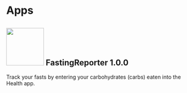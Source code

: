 # Apps
## <img src="../../images/fastingreporter-logo.png" width="100" height="100" /> FastingReporter 1.0.0 

Track your fasts by entering your carbohydrates (carbs) eaten into the Health app.
